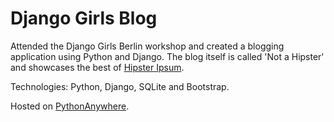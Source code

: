 # Django Girls Blog
Attended the Django Girls Berlin workshop and created a blogging application using Python and Django. The blog itself is called 'Not a Hipster' and showcases the best of [Hipster Ipsum](https://hipsum.co/).

Technologies: Python, Django, SQLite and Bootstrap.

Hosted on [PythonAnywhere](http://stranskycaro.pythonanywhere.com/).
